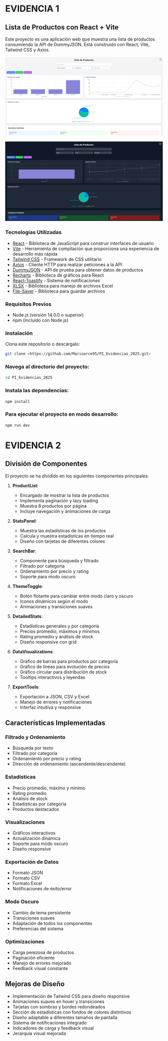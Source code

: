 # EVIDENCIA 1

## Lista de Productos con React + Vite

Este proyecto es una aplicación web que muestra una lista de productos consumiendo la API de DummyJSON. Está construido con React, Vite, Tailwind CSS y Axios.

![Vista previa de la aplicación](./public/preview.png)

![Vista detallada de productos y estadísticas](./public/preview2.png)

### Tecnologías Utilizadas

- [React](https://reactjs.org/) - Biblioteca de JavaScript para construir interfaces de usuario
- [Vite](https://vitejs.dev/) - Herramienta de compilación que proporciona una experiencia de desarrollo más rápida
- [Tailwind CSS](https://tailwindcss.com/) - Framework de CSS utilitario
- [Axios](https://axios-http.com/) - Cliente HTTP para realizar peticiones a la API
- [DummyJSON](https://dummyjson.com/) - API de prueba para obtener datos de productos
- [Recharts](https://recharts.org/) - Biblioteca de gráficos para React
- [React-Toastify](https://fkhadra.github.io/react-toastify/) - Sistema de notificaciones
- [XLSX](https://github.com/SheetJS/sheetjs) - Biblioteca para manejo de archivos Excel
- [File-Saver](https://github.com/eligrey/FileSaver.js/) - Biblioteca para guardar archivos

### Requisitos Previos

- Node.js (versión 14.0.0 o superior)
- npm (incluido con Node.js)

### Instalación

Clona este repositorio o descárgalo:
```bash
git clone <https://github.com/Marioarce95/PI_Evidencias_2025.git>
```

### Navega al directorio del proyecto:

```bash
cd PI_Evidencias_2025
```

### Instala las dependencias:

```bash
npm install
```

### Para ejecutar el proyecto en modo desarrollo:

```bash
npm run dev
```

# EVIDENCIA 2

## División de Componentes

El proyecto se ha dividido en los siguientes componentes principales:

1. **ProductList**: 
   - Encargado de mostrar la lista de productos
   - Implementa paginación y lazy loading
   - Muestra 8 productos por página
   - Incluye navegación y animaciones de carga

2. **StatsPanel**: 
   - Muestra las estadísticas de los productos
   - Calcula y muestra estadísticas en tiempo real
   - Diseño con tarjetas de diferentes colores

3. **SearchBar**:
   - Componente para búsqueda y filtrado
   - Filtrado por categoría
   - Ordenamiento por precio y rating
   - Soporte para modo oscuro

4. **ThemeToggle**:
   - Botón flotante para cambiar entre modo claro y oscuro
   - Iconos dinámicos según el modo
   - Animaciones y transiciones suaves

5. **DetailedStats**:
   - Estadísticas generales y por categoría
   - Precios promedio, máximos y mínimos
   - Rating promedio y análisis de stock
   - Diseño responsive con grid

6. **DataVisualizations**:
   - Gráfico de barras para productos por categoría
   - Gráfico de líneas para evolución de precios
   - Gráfico circular para distribución de stock
   - Tooltips interactivos y leyendas

7. **ExportTools**:
   - Exportación a JSON, CSV y Excel
   - Manejo de errores y notificaciones
   - Interfaz intuitiva y responsive

## Características Implementadas

### Filtrado y Ordenamiento
- Búsqueda por texto
- Filtrado por categoría
- Ordenamiento por precio y rating
- Dirección de ordenamiento (ascendente/descendente)

### Estadísticas
- Precio promedio, máximo y mínimo
- Rating promedio
- Análisis de stock
- Estadísticas por categoría
- Productos destacados

### Visualizaciones
- Gráficos interactivos
- Actualización dinámica
- Soporte para modo oscuro
- Diseño responsive

### Exportación de Datos
- Formato JSON
- Formato CSV
- Formato Excel
- Notificaciones de éxito/error

### Modo Oscuro
- Cambio de tema persistente
- Transiciones suaves
- Adaptación de todos los componentes
- Preferencias del sistema

### Optimizaciones
- Carga perezosa de productos
- Paginación eficiente
- Manejo de errores mejorado
- Feedback visual constante

## Mejoras de Diseño

- Implementación de Tailwind CSS para diseño responsive
- Animaciones suaves en hover y transiciones
- Tarjetas con sombras y bordes redondeados
- Sección de estadísticas con fondos de colores distintivos
- Diseño adaptable a diferentes tamaños de pantalla
- Sistema de notificaciones integrado
- Indicadores de carga y feedback visual
- Jerarquía visual mejorada

